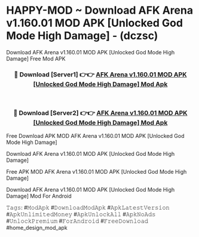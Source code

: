 # HAPPY-MOD ~ Download AFK Arena v1.160.01 MOD APK [Unlocked God Mode High Damage] - (dczsc)
Download AFK Arena v1.160.01 MOD APK [Unlocked God Mode High Damage] Free Mod APK

<div align="center">
<h3>🔴 Download [Server1] 👉👉 <a href="https://apk-comot.site?title=AFK_Arena_v1.160.01_MOD_APK_[Unlocked_God_Mode_High_Damage]">AFK Arena v1.160.01 MOD APK [Unlocked God Mode High Damage] Mod Apk</a></h3><br>

<h3>🔴 Download [Server2] 👉👉 <a href="https://apk-comot.site?title=AFK_Arena_v1.160.01_MOD_APK_[Unlocked_God_Mode_High_Damage]">AFK Arena v1.160.01 MOD APK [Unlocked God Mode High Damage] Mod Apk</a></h3>
</div>


Free Download APK MOD AFK Arena v1.160.01 MOD APK [Unlocked God Mode High Damage]

Download AFK Arena v1.160.01 MOD APK [Unlocked God Mode High Damage] 

Free APK MOD AFK Arena v1.160.01 MOD APK [Unlocked God Mode High Damage] 

Download AFK Arena v1.160.01 MOD APK [Unlocked God Mode High Damage] Mod For Android

𝚃𝚊𝚐𝚜: #𝙼𝚘𝚍𝙰𝚙𝚔 #𝙳𝚘𝚠𝚗𝚕𝚘𝚊𝚍𝙼𝚘𝚍𝙰𝚙𝚔 #𝙰𝚙𝚔𝙻𝚊𝚝𝚎𝚜𝚝𝚅𝚎𝚛𝚜𝚒𝚘𝚗 #𝙰𝚙𝚔𝚄𝚗𝚕𝚒𝚖𝚒𝚝𝚎𝚍𝙼𝚘𝚗𝚎𝚢 #𝙰𝚙𝚔𝚄𝚗𝚕𝚘𝚌𝚔𝙰𝚕𝚕 #𝙰𝚙𝚔𝙽𝚘𝙰𝚍𝚜 #𝚄𝚗𝚕𝚘𝚌𝚔𝙿𝚛𝚎𝚖𝚒𝚞𝚖 #𝙵𝚘𝚛𝙰𝚗𝚍𝚛𝚘𝚒𝚍 #𝙵𝚛𝚎𝚎𝙳𝚘𝚠𝚗𝚕𝚘𝚊𝚍 #home_design_mod_apk
